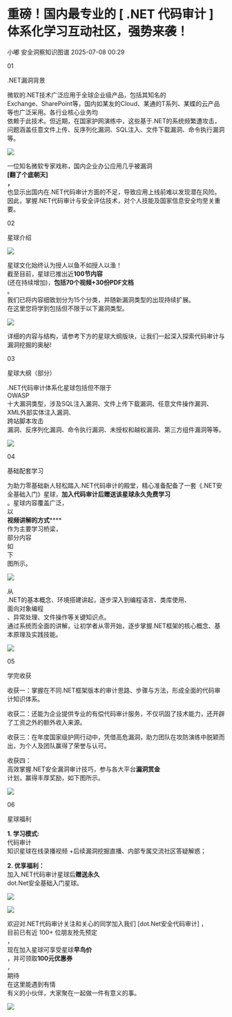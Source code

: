 #  重磅！国内最专业的 [ .NET 代码审计 ] 体系化学习互动社区，强势来袭！  
小嘟  安全洞察知识图谱   2025-07-08 00:29  
  
01  
  
.NET漏洞背景  
  
微软的.NET技术广泛应用于全球企业级产品，包括其知名的  
Exchange、SharePoint等，国内如某友的Cloud、某通的T系列、某蝶的云产品  
等也广泛采用。各行业核心业务均  
依赖于此技术。但近期，在国家护网演练中，这些基于.NET的系统频繁遭攻击，问题涵盖任意文件上传、反序列化漏洞、SQL注入、文件下载漏洞、命令执行漏洞等。  
  
![](https://mmbiz.qpic.cn/mmbiz_jpg/NO8Q9ApS1Y8fTUcmnHC8g2WjE6SZJIjwoKaCTlQP6FeccvSwx1vx15vN548gtbzy7iaU6DyRXAI5R17FIiau3zpA/640?wx_fmt=jpeg&from=appmsg "")  
  
一位知名微软专家戏称，国内企业办公应用几乎被漏洞  
**[翻了个底朝天]**  
**，**  
也显示出国内在.NET代码审计方面的不足，导致应用上线前难以发现潜在风险。因此，掌握.NET代码审计与安全评估技术，对个人技能及国家信息安全均至关重要。  
  
02  
  
星球介绍  
  
![](https://mmbiz.qpic.cn/mmbiz_png/NO8Q9ApS1Y8fTUcmnHC8g2WjE6SZJIjwMG2faUbxGdR9TIOyArGicxJTiaBdqnX6o8uvxz5nDELgjzBMfuyO53bw/640?wx_fmt=png&from=appmsg "")  
  
  
星球文化始终认为授人以鱼不如授人以渔！  
截至目前，星球已推出近**100节内容**  
(还在持续增加)，**包括70个视频+30份PDF文档**  
。  
我们已将内容细致划分为15个分类，并随新漏洞类型的出现持续扩展。  
在这里您将学到包括但不限于以下漏洞类型。  
  
![](https://mmbiz.qpic.cn/mmbiz_png/NO8Q9ApS1Y8fTUcmnHC8g2WjE6SZJIjwdR00lAaNpUuDDlI6Gk1uEEPZxUMlb4FkDvOBLYq92InlzpwmzWeibjQ/640?wx_fmt=png&from=appmsg "")  
  
详细的内容与结构，请参考下方的星球大纲版块，让我们一起深入探索代码审计与漏洞挖掘的奥秘!  
  
03  
  
星球大纲（部分）  
  
.NET代码审计体系化星球包括但不限于  
OWASP  
十大漏洞类型，涉及SQL注入漏洞、文件上传下载漏洞、任意文件操作漏洞、XML外部实体注入漏洞、  
跨站脚本攻击  
漏洞、反序列化漏洞、命令执行漏洞、未授权和越权漏洞、第三方组件漏洞等等。  
  
  
![](https://mmbiz.qpic.cn/mmbiz_png/NO8Q9ApS1Y8fTUcmnHC8g2WjE6SZJIjwMahhN19jbtUiax5UWVU0R3n4eick9XQEHyf3lhjE3wvCic9ZFD3h9tWsQ/640?wx_fmt=png&from=appmsg "")  
  
04  
  
基础配套学习  
  
为助力零基础新人轻松踏入.NET代码审计的殿堂，精心准备配备了一套《.NET安全基础入门》星球，**加入代码审计后赠送该星球永久免费学习**  
。星球内容覆盖广泛，  
以  
**视频讲解的方式******  
作为主要学习桥梁，  
部分内容  
如  
下  
图所示。  
  
  
![](https://mmbiz.qpic.cn/mmbiz_png/NO8Q9ApS1Y9TE6SHrbetsicGlZ1on6E7p0FiaPib5KUUsjlBQBWriaYiacOYHic6M6L5ic4Y1OCgRXYOFftuKiczT2A4zA/640?wx_fmt=other&from=appmsg&wxfrom=5&wx_lazy=1&wx_co=1&tp=webp "")  
  
  
从  
.NET的基本概念、环境搭建讲起，逐步深入到编程语言、类库使用、  
面向对象编程  
、异常处理、文件操作等关键知识点。  
通过系统而全面的讲解，让初学者从零开始，逐步掌握.NET框架的核心概念、基本原理及实践技能。  
  
  
![](https://mmbiz.qpic.cn/mmbiz_png/NO8Q9ApS1Y8fTUcmnHC8g2WjE6SZJIjwyhqLldZDia4a2CTDIdtI1K2htMYsiaEEXWVCjmtkvRlDwzGaYtf5D8YA/640?wx_fmt=png&from=appmsg "")  
  
05  
  
学完收获  
  
收获一：掌握在不同.NET框架版本的审计思路、步骤与方法，形成全面的代码审计知识体系。  
  
收获二：还能为企业提供专业的有偿代码审计服务，不仅巩固了技术能力，还开辟了工资之外的额外收入来源。  
  
收获三：在年度国家级护网行动中，凭借高危漏洞，助力团队在攻防演练中脱颖而出，为个人及团队赢得了荣誉与认可。  
  
收获四：  
高效掌握.NET安全漏洞审计技巧，参与各大平台**漏洞赏金**  
计划，赢得丰厚奖励，如下图所示。  
  
  
![](https://mmbiz.qpic.cn/mmbiz_jpg/NO8Q9ApS1Y8fTUcmnHC8g2WjE6SZJIjw0mkNa1OIqic8eAvicPos1eQus8LjQp4fbSmX0RsxHAibKETKC8pXO9Idg/640?wx_fmt=jpeg&from=appmsg "")  
  
06  
  
星球福利  
  
**1. 学习模式:**  
代码审计  
知识星球在线录播视频 +后续漏洞挖掘直播、内部专属交流社区答疑解惑；  
  
**2. 优享福利：**  
加入.NET代码审计星球后**赠送永久**  
dot.Net安全基础入门星球。  
  
  
![](https://mmbiz.qpic.cn/mmbiz_png/NO8Q9ApS1Y8fTUcmnHC8g2WjE6SZJIjw2mgdLGVzCSATVc2KzKcrJSUbmdR3AKpLwzGrtnYdia6FVpobjo1zTqQ/640?wx_fmt=png&from=appmsg "")  
  
![](https://mmbiz.qpic.cn/mmbiz_png/NO8Q9ApS1YibEfvTKP231YekyMbc9jeicFZIL6n7CfIg1wXyphia2vdc9iaJth9UuNfDFfDKXeg1HIGlibiceBbrcD7A/640?wx_fmt=png&from=appmsg "")  
  
  
欢迎对.NET代码审计关注和关心的同学加入我们 [dot.Net安全代码审计] ，  
目前已有近 100+ 位朋友抢先预定  
，  
现在加入星球可享受星球**早鸟价**  
，并可领取**100元优惠券**  
，  
期待  
在这里能遇到有情  
有义的小伙伴，大家聚在一起做一件有意义的事。  
  
  
![](https://mmbiz.qpic.cn/sz_mmbiz_png/PDVoxXx6Rhic4pXkmn4swo11e1mhVFFmhR7arvVkg5AiaTDZo0ktHPTpt7DzCHvupfrRzdtCaEkqZmrtBicZ8E7pA/640?wx_fmt=png&from=appmsg "")  
  
  
